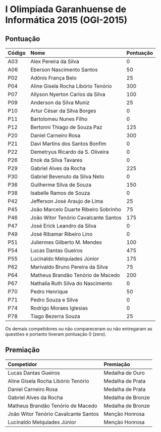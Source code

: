 # I Olimpíada Garanhuense de Informática 2015 (OGI-2015)

## Pontuação

| Código | Nome | Pontuação |
| :----- | :--- | :-------- |
| A03 | Alex Pereira da Silva | 0 |
| A06 | Eberson Nascimento Santos | 50 |
| P02 | Adônis França Belo | 25 |
| P04 | Aline Gisela Rocha Libório Tenório | 300 |
| P07 | Allyson Nyerton Carlos da Silva | 100 |
| P09 | Anderson da Silva Muniz | 25 |
| P10 | Artur César da Silva Borges | 0 |
| P11 | Bartolomeu Nunes Filho | 0 |
| P12 | Bertonni Thiago de Souza Paz | 125 |
| P20 | Daniel Carneiro Rosa | 300 |
| P21 | Davi Martins dos Santos Bonfim | 0 |
| P22 | Demetryus Ricardo da S. Oliveira | 0 |
| P26 | Enok da Silva Tavares | 0 |
| P29 | Gabriel Alves da Rocha | 225 |
| P30 | Gabriel Bevenuto da Silva Neto | 0 |
| P36 | Guilherme Silva de Souza | 150 |
| P38 | Isabelle Ramos de Souza | 0 |
| P42 | Jefferson José Araujo de Lima | 25 |
| P45 | João Marcelo Duarte Ribeiro Sobrinho | 75 |
| P46 | João Witor Tenório Cavalcante Santos | 175 |
| P47 | José Erick Leandro da Silva | 0 |
| P49 | José Ribamar Ribeiro Lino | 0 |
| P51 | Juliermes Gilberto M. Mendes | 100 |
| P54 | Lucas Dantas Gueiros | 475 |
| P55 | Lucinaldo Melquíades Júnior | 175 |
| P62 | Marivaldo Bruno Pereira da Silva | 75 |
| P64 | Matheus Brandão Tenório de Macedo | 200 |
| P67 | Nathalia Ruth Silva do Nascimento | 0 |
| P70 | Pedro Henrique | 50 |
| P71 | Pedro Souza e Silva | 0 |
| P74 | Rodrigo Moraes Iglesias | 0 |
| P78 | Tiago Bezerra Souza | 25 |


Os demais competidores ou não compareceram ou não entregaram
as questões e portanto tiveram pontuação 0 (zero).


## Premiação

| Competidor | Premiação     |
| :------------- | :------------- |
| Lucas Dantas Gueiros | Medalha de Ouro |
| Aline Gisela Rocha Libório Tenório | Medalha de Prata |
| Daniel Carneiro Rosa | Medalha de Prata |
| Gabriel Alves da Rocha | Medalha de Bronze |
| Matheus Brandão Tenório de Macedo | Medalha de Bronze |
| João Witor Tenório Cavalcante Santos | Menção Honrosa |
| Lucinaldo Melquíades Júnior | Menção Honrosa |
